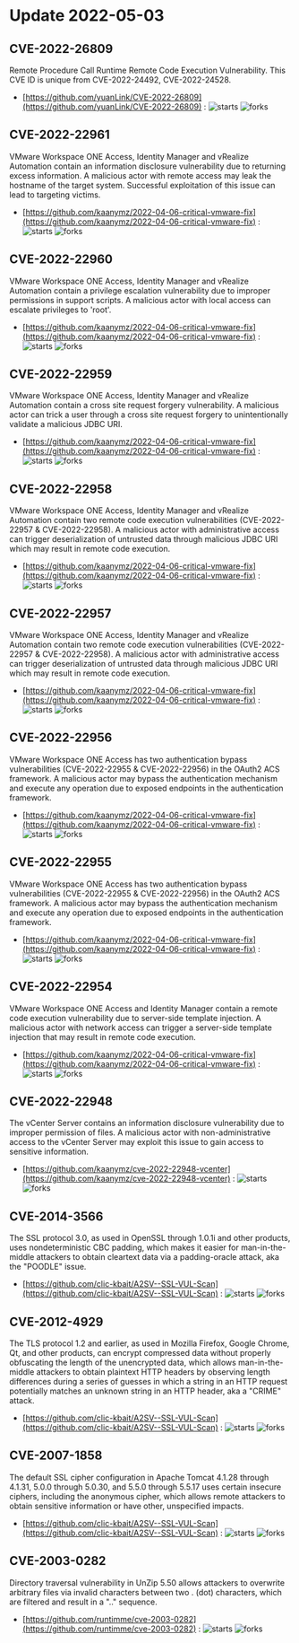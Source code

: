 # Update 2022-05-03
## CVE-2022-26809
 Remote Procedure Call Runtime Remote Code Execution Vulnerability. This CVE ID is unique from CVE-2022-24492, CVE-2022-24528.

- [https://github.com/yuanLink/CVE-2022-26809](https://github.com/yuanLink/CVE-2022-26809) :  ![starts](https://img.shields.io/github/stars/yuanLink/CVE-2022-26809.svg) ![forks](https://img.shields.io/github/forks/yuanLink/CVE-2022-26809.svg)


## CVE-2022-22961
 VMware Workspace ONE Access, Identity Manager and vRealize Automation contain an information disclosure vulnerability due to returning excess information. A malicious actor with remote access may leak the hostname of the target system. Successful exploitation of this issue can lead to targeting victims.

- [https://github.com/kaanymz/2022-04-06-critical-vmware-fix](https://github.com/kaanymz/2022-04-06-critical-vmware-fix) :  ![starts](https://img.shields.io/github/stars/kaanymz/2022-04-06-critical-vmware-fix.svg) ![forks](https://img.shields.io/github/forks/kaanymz/2022-04-06-critical-vmware-fix.svg)


## CVE-2022-22960
 VMware Workspace ONE Access, Identity Manager and vRealize Automation contain a privilege escalation vulnerability due to improper permissions in support scripts. A malicious actor with local access can escalate privileges to 'root'.

- [https://github.com/kaanymz/2022-04-06-critical-vmware-fix](https://github.com/kaanymz/2022-04-06-critical-vmware-fix) :  ![starts](https://img.shields.io/github/stars/kaanymz/2022-04-06-critical-vmware-fix.svg) ![forks](https://img.shields.io/github/forks/kaanymz/2022-04-06-critical-vmware-fix.svg)


## CVE-2022-22959
 VMware Workspace ONE Access, Identity Manager and vRealize Automation contain a cross site request forgery vulnerability. A malicious actor can trick a user through a cross site request forgery to unintentionally validate a malicious JDBC URI.

- [https://github.com/kaanymz/2022-04-06-critical-vmware-fix](https://github.com/kaanymz/2022-04-06-critical-vmware-fix) :  ![starts](https://img.shields.io/github/stars/kaanymz/2022-04-06-critical-vmware-fix.svg) ![forks](https://img.shields.io/github/forks/kaanymz/2022-04-06-critical-vmware-fix.svg)


## CVE-2022-22958
 VMware Workspace ONE Access, Identity Manager and vRealize Automation contain two remote code execution vulnerabilities (CVE-2022-22957 &amp; CVE-2022-22958). A malicious actor with administrative access can trigger deserialization of untrusted data through malicious JDBC URI which may result in remote code execution.

- [https://github.com/kaanymz/2022-04-06-critical-vmware-fix](https://github.com/kaanymz/2022-04-06-critical-vmware-fix) :  ![starts](https://img.shields.io/github/stars/kaanymz/2022-04-06-critical-vmware-fix.svg) ![forks](https://img.shields.io/github/forks/kaanymz/2022-04-06-critical-vmware-fix.svg)


## CVE-2022-22957
 VMware Workspace ONE Access, Identity Manager and vRealize Automation contain two remote code execution vulnerabilities (CVE-2022-22957 &amp; CVE-2022-22958). A malicious actor with administrative access can trigger deserialization of untrusted data through malicious JDBC URI which may result in remote code execution.

- [https://github.com/kaanymz/2022-04-06-critical-vmware-fix](https://github.com/kaanymz/2022-04-06-critical-vmware-fix) :  ![starts](https://img.shields.io/github/stars/kaanymz/2022-04-06-critical-vmware-fix.svg) ![forks](https://img.shields.io/github/forks/kaanymz/2022-04-06-critical-vmware-fix.svg)


## CVE-2022-22956
 VMware Workspace ONE Access has two authentication bypass vulnerabilities (CVE-2022-22955 &amp; CVE-2022-22956) in the OAuth2 ACS framework. A malicious actor may bypass the authentication mechanism and execute any operation due to exposed endpoints in the authentication framework.

- [https://github.com/kaanymz/2022-04-06-critical-vmware-fix](https://github.com/kaanymz/2022-04-06-critical-vmware-fix) :  ![starts](https://img.shields.io/github/stars/kaanymz/2022-04-06-critical-vmware-fix.svg) ![forks](https://img.shields.io/github/forks/kaanymz/2022-04-06-critical-vmware-fix.svg)


## CVE-2022-22955
 VMware Workspace ONE Access has two authentication bypass vulnerabilities (CVE-2022-22955 &amp; CVE-2022-22956) in the OAuth2 ACS framework. A malicious actor may bypass the authentication mechanism and execute any operation due to exposed endpoints in the authentication framework.

- [https://github.com/kaanymz/2022-04-06-critical-vmware-fix](https://github.com/kaanymz/2022-04-06-critical-vmware-fix) :  ![starts](https://img.shields.io/github/stars/kaanymz/2022-04-06-critical-vmware-fix.svg) ![forks](https://img.shields.io/github/forks/kaanymz/2022-04-06-critical-vmware-fix.svg)


## CVE-2022-22954
 VMware Workspace ONE Access and Identity Manager contain a remote code execution vulnerability due to server-side template injection. A malicious actor with network access can trigger a server-side template injection that may result in remote code execution.

- [https://github.com/kaanymz/2022-04-06-critical-vmware-fix](https://github.com/kaanymz/2022-04-06-critical-vmware-fix) :  ![starts](https://img.shields.io/github/stars/kaanymz/2022-04-06-critical-vmware-fix.svg) ![forks](https://img.shields.io/github/forks/kaanymz/2022-04-06-critical-vmware-fix.svg)


## CVE-2022-22948
 The vCenter Server contains an information disclosure vulnerability due to improper permission of files. A malicious actor with non-administrative access to the vCenter Server may exploit this issue to gain access to sensitive information.

- [https://github.com/kaanymz/cve-2022-22948-vcenter](https://github.com/kaanymz/cve-2022-22948-vcenter) :  ![starts](https://img.shields.io/github/stars/kaanymz/cve-2022-22948-vcenter.svg) ![forks](https://img.shields.io/github/forks/kaanymz/cve-2022-22948-vcenter.svg)


## CVE-2014-3566
 The SSL protocol 3.0, as used in OpenSSL through 1.0.1i and other products, uses nondeterministic CBC padding, which makes it easier for man-in-the-middle attackers to obtain cleartext data via a padding-oracle attack, aka the &quot;POODLE&quot; issue.

- [https://github.com/clic-kbait/A2SV--SSL-VUL-Scan](https://github.com/clic-kbait/A2SV--SSL-VUL-Scan) :  ![starts](https://img.shields.io/github/stars/clic-kbait/A2SV--SSL-VUL-Scan.svg) ![forks](https://img.shields.io/github/forks/clic-kbait/A2SV--SSL-VUL-Scan.svg)


## CVE-2012-4929
 The TLS protocol 1.2 and earlier, as used in Mozilla Firefox, Google Chrome, Qt, and other products, can encrypt compressed data without properly obfuscating the length of the unencrypted data, which allows man-in-the-middle attackers to obtain plaintext HTTP headers by observing length differences during a series of guesses in which a string in an HTTP request potentially matches an unknown string in an HTTP header, aka a &quot;CRIME&quot; attack.

- [https://github.com/clic-kbait/A2SV--SSL-VUL-Scan](https://github.com/clic-kbait/A2SV--SSL-VUL-Scan) :  ![starts](https://img.shields.io/github/stars/clic-kbait/A2SV--SSL-VUL-Scan.svg) ![forks](https://img.shields.io/github/forks/clic-kbait/A2SV--SSL-VUL-Scan.svg)


## CVE-2007-1858
 The default SSL cipher configuration in Apache Tomcat 4.1.28 through 4.1.31, 5.0.0 through 5.0.30, and 5.5.0 through 5.5.17 uses certain insecure ciphers, including the anonymous cipher, which allows remote attackers to obtain sensitive information or have other, unspecified impacts.

- [https://github.com/clic-kbait/A2SV--SSL-VUL-Scan](https://github.com/clic-kbait/A2SV--SSL-VUL-Scan) :  ![starts](https://img.shields.io/github/stars/clic-kbait/A2SV--SSL-VUL-Scan.svg) ![forks](https://img.shields.io/github/forks/clic-kbait/A2SV--SSL-VUL-Scan.svg)


## CVE-2003-0282
 Directory traversal vulnerability in UnZip 5.50 allows attackers to overwrite arbitrary files via invalid characters between two . (dot) characters, which are filtered and result in a &quot;..&quot; sequence.

- [https://github.com/runtimme/cve-2003-0282](https://github.com/runtimme/cve-2003-0282) :  ![starts](https://img.shields.io/github/stars/runtimme/cve-2003-0282.svg) ![forks](https://img.shields.io/github/forks/runtimme/cve-2003-0282.svg)

